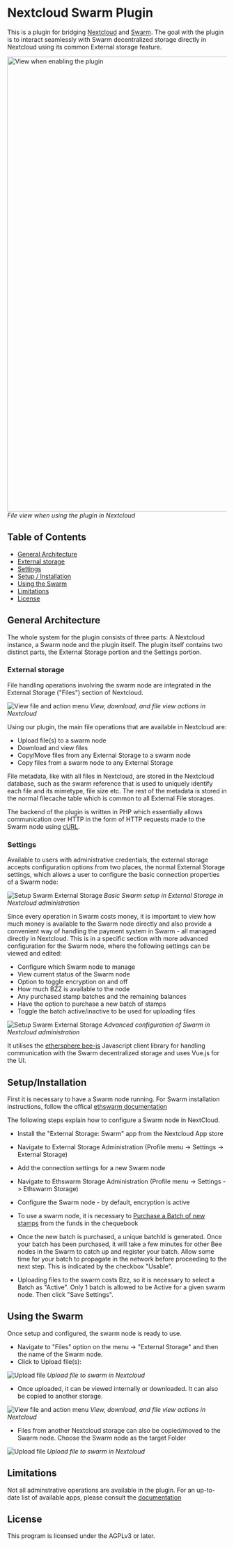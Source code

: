 # Nextcloud Swarm Plugin

This is a plugin for bridging [Nextcloud](https://nextcloud.com) and [Swarm](https://www.ethswarm.org/).
The goal with the plugin is to interact seamlessly with Swarm decentralized storage directly in Nextcloud using its common External storage feature.

<img width="1045" alt="View when enabling the plugin" src="https://user-images.githubusercontent.com/3958329/136574298-d87d320f-b3c3-46e8-95f0-2a17974d48f7.png">
<em>File view when using the plugin in Nextcloud</em>

## Table of Contents

- [General Architecture](#general-architecture)
- [External storage](#external-storage)
- [Settings](#settings)
- [Setup / Installation](#setup/installation)
- [Using the Swarm](#using-the-swarm)
- [Limitations](#limitations)
- [License](#license)

## General Architecture

The whole system for the plugin consists of three parts: A Nextcloud instance, a Swarm node and the plugin itself.
The plugin itself contains two distinct parts, the External Storage portion and the Settings portion.

### External storage

File handling operations involving the swarm node are integrated in the External Storage ("Files") section of Nextcloud.

<img alt="View file and action menu" src="/assets/images/swarm_Files.png">
<em>View, download, and file view actions in Nextcloud</em>


Using our plugin, the main file operations that are available in Nextcloud are:

- Upload file(s) to a swarm node
- Download and view files
- Copy/Move files from any External Storage to a swarm node
- Copy files from a swarm node to any External Storage

File metadata, like with all files in Nextcloud, are stored in the Nextcloud database, such as the swarm reference that is used to uniquely identify each file and its mimetype, file size etc. The rest of the metadata is stored in the normal filecache table which is common to all External File storages.

The backend of the plugin is written in PHP which essentially allows communication over HTTP in the form of HTTP requests made to the Swarm node using [cURL](https://github.com/curl/curl).

### Settings

Available to users with administrative credentials, the external storage accepts configuration options from two places, the normal External Storage settings, which allows a user to configure the basic connection properties of a Swarm node:

<img alt="Setup Swarm External Storage" src="/assets/images/swarm_Setup_ExtStorage.png">
<em>Basic Swarm setup in External Storage in Nextcloud administration</em>


Since every operation in Swarm costs money, it is important to view how much money is available to the Swarm node directly and also provide a convenient way of handling the payment system in Swarm - all managed directly in Nextcloud. This is in a specific section with more advanced configuration for the Swarm node, where the following settings can be viewed and edited:

- Configure which Swarm node to manage
- View current status of the Swarm node
- Option to toggle encryption on and off
- How much BZZ is available to the node
- Any purchased stamp batches and the remaining balances
- Have the option to purchase a new batch of stamps
- Toggle the batch active/inactive to be used for uploading files

<img alt="Setup Swarm External Storage" src="/assets/images/swarm_Setup_Ethswarm_buyStamp1.png">
<em>Advanced configuration of Swarm in Nextcloud administration</em>

It utilises the [ethersphere bee-js](https://github.com/ethersphere/bee-js) Javascript client library for handling communication with the Swarm decentralized storage and uses Vue.js for the UI.

## Setup/Installation

First it is necessary to have a Swarm node running.
For Swarm installation instructions, follow the offical [ethswarm documentation](https://www.ethswarm.org/build#run)

The following steps explain how to configure a Swarm node in NextCloud.

- Install the "External Storage: Swarm" app from the Nextcloud App store
- Navigate to External Storage Administration (Profile menu -> Settings -> External Storage)
- Add the connection settings for a new Swarm node
- Navigate to Ethswarm Storage Administration (Profile menu -> Settings -> Ethswarm Storage)
- Configure the Swarm node - by default, encryption is active
- To use a swarm node, it is necessary to [Purchase a Batch of new stamps](https://docs.ethswarm.org/docs/access-the-swarm/keep-your-data-alive) from the funds in the chequebook

- Once the new batch is purchased, a unique batchId is generated. Once your batch has been purchased, it will take a few minutes for other Bee nodes in the Swarm to catch up and register your batch. Allow some time for your batch to propagate in the network before proceeding to the next step. This is indicated by the checkbox "Usable".
- Uploading files to the swarm costs Bzz, so it is necessary to select a Batch as "Active". Only 1 batch is allowed to be Active for a given swarm node. Then click "Save Settings".

## Using the Swarm

Once setup and configured, the swarm node is ready to use.
- Navigate to "Files" option on the menu -> "External Storage" and then the name of the Swarm node.
- Click to Upload file(s):

<img alt="Upload file" src="/assets/images/swarm_Files_UploadFile.png">
<em>Upload file to swarm in Nextcloud</em>

- Once uploaded, it can be viewed internally or downloaded. It can also be copied to another storage.

<img alt="View file and action menu" src="/assets/images/swarm_Files_ViewFile.png">
<em>View, download, and file view actions in Nextcloud</em>


- Files from another Nextcloud storage can also be copied/moved to the Swarm node. Choose the Swarm node as the target Folder

<img alt="Upload file" src="/assets/images/swarm_CopyMove.png">
<em>Upload file to swarm in Nextcloud</em>

## Limitations

Not all adminstrative operations are available in the plugin. For an up-to-date list of available apps, please consult the [documentation](https://www.ethswarm.org/build#run)

## License

This program is licensed under the AGPLv3 or later.
